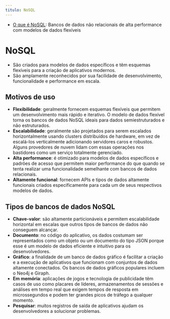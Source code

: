 ```yaml
---
titulo: NoSQL
---
```

- [O que é NoSQL](https://aws.amazon.com/pt/nosql/): Bancos de dados não relacionais de alta performance com modelos de dados flexíveis 

# NoSQL

- São criados para modelos de dados específicos e têm esquemas flexíveis para a criação de aplicativos modernos.
- São amplamente reconhecidos por sua facilidade de desenvolvimento, funcionalidade e performance em escala. 

## Motivos de uso

- **Flexibilidade**: geralmente fornecem esquemas flexíveis que permitem um desenvolvimento mais rápido e iterativo. O modelo de dados flexível torna os bancos de dados NoSQL ideais para dados semiestruturados e não estruturados.
- **Escalabilidade**: geralmente são projetados para serem escalados horizontalmente usando clusters distribuídos de hardware, em vez de escalá-los verticalmente adicionando servidores caros e robustos. Alguns provedores de nuvem lidam com essas operações nos bastidores como um serviço totalmente gerenciado.
- **Alta performance**: é otimizado para modelos de dados específicos e padrões de acesso que permitem maior performance do que quando se tenta realizar uma funcionalidade semelhante com bancos de dados relacionais.
- **Altamente funcional**: fornecem APIs e tipos de dados altamente funcionais criados especificamente para cada um de seus respectivos modelos de dados.

## Tipos de bancos de dados NoSQL

- **Chave-valor**: são altamente particionáveis e permitem escalabilidade horizontal em escalas que outros tipos de bancos de dados não conseguem alcançar.
- **Documento**: no código do aplicativo, os dados costumam ser representados como um objeto ou um documento do tipo JSON porque esse é um modelo de dados eficiente e intuitivo para os desenvolvedores.
- **Gráfico**: a finalidade de um banco de dados gráfico é facilitar a criação e a execução de aplicativos que funcionam com conjuntos de dados altamente conectados. Os bancos de dados gráficos populares incluem o Neo4j e Giraph.
- **Em memória**: aplicações de jogos e tecnologia de publicidade têm casos de uso como placares de líderes, armazenamentos de sessões e análises em tempo real que exigem tempos de resposta em microssegundos e podem ter grandes picos de tráfego a qualquer momento.
- **Pesquisar**: muitos registros de saída de aplicativos ajudam os desenvolvedores a solucionar problemas.
